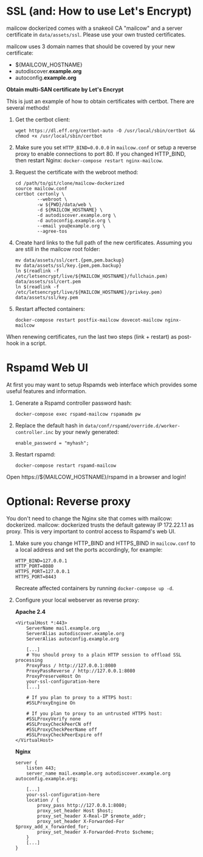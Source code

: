 # SSL (and: How to use Let's Encrypt)

mailcow dockerized comes with a snakeoil CA "mailcow" and a server certificate in `data/assets/ssl`. Please use your own trusted certificates.

mailcow uses 3 domain names that should be covered by your new certificate:

- ${MAILCOW_HOSTNAME}
- autodiscover.**example.org**
- autoconfig.**example.org**

**Obtain multi-SAN certificate by Let's Encrypt** 

This is just an example of how to obtain certificates with certbot. There are several methods!

1. Get the certbot client:

    ```
    wget https://dl.eff.org/certbot-auto -O /usr/local/sbin/certbot && chmod +x /usr/local/sbin/certbot
    ```

2. Make sure you set `HTTP_BIND=0.0.0.0` in `mailcow.conf` or setup a reverse proxy to enable connections to port 80. If you changed HTTP_BIND, then restart Nginx: `docker-compose restart nginx-mailcow`.

3. Request the certificate with the webroot method:

    ```
    cd /path/to/git/clone/mailcow-dockerized
    source mailcow.conf
    certbot certonly \
            --webroot \
            -w ${PWD}/data/web \
            -d ${MAILCOW_HOSTNAME} \
            -d autodiscover.example.org \
            -d autoconfig.example.org \
            --email you@example.org \
            --agree-tos
    ```

4. Create hard links to the full path of the new certificates. Assuming you are still in the mailcow root folder:

    ```
    mv data/assets/ssl/cert.{pem,pem.backup}
    mv data/assets/ssl/key.{pem,pem.backup}
    ln $(readlink -f /etc/letsencrypt/live/${MAILCOW_HOSTNAME}/fullchain.pem) data/assets/ssl/cert.pem
    ln $(readlink -f /etc/letsencrypt/live/${MAILCOW_HOSTNAME}/privkey.pem) data/assets/ssl/key.pem
    ```

5. Restart affected containers:

    ```
    docker-compose restart postfix-mailcow dovecot-mailcow nginx-mailcow
    ```

When renewing certificates, run the last two steps (link + restart) as post-hook in a script.

# Rspamd Web UI
At first you may want to setup Rspamds web interface which provides some useful features and information.

1. Generate a Rspamd controller password hash:

    ```
    docker-compose exec rspamd-mailcow rspamadm pw
    ```

2. Replace the default hash in `data/conf/rspamd/override.d/worker-controller.inc` by your newly generated:

    ```
    enable_password = "myhash";
    ```

3. Restart rspamd:

    ```
    docker-compose restart rspamd-mailcow
    ```

Open https://${MAILCOW_HOSTNAME}/rspamd in a browser and login!

# Optional: Reverse proxy

You don't need to change the Nginx site that comes with mailcow: dockerized.
mailcow: dockerized trusts the default gateway IP 172.22.1.1 as proxy. This is very important to control access to Rspamd's web UI.

1. Make sure you change HTTP_BIND and HTTPS_BIND in `mailcow.conf` to a local address and set the ports accordingly, for example:

    ```
    HTTP_BIND=127.0.0.1
    HTTP_PORT=8080
    HTTPS_PORT=127.0.0.1
    HTTPS_PORT=8443
    ```

    Recreate affected containers by running `docker-compose up -d`.

2. Configure your local webserver as reverse proxy:

    **Apache 2.4**
    ```
    <VirtualHost *:443>
        ServerName mail.example.org
        ServerAlias autodiscover.example.org
        ServerAlias autoconfig.example.org

        [...]
        # You should proxy to a plain HTTP session to offload SSL processing
        ProxyPass / http://127.0.0.1:8080
        ProxyPassReverse / http://127.0.0.1:8080
        ProxyPreserveHost On
        your-ssl-configuration-here
        [...]

        # If you plan to proxy to a HTTPS host:
        #SSLProxyEngine On
        
        # If you plan to proxy to an untrusted HTTPS host:
        #SSLProxyVerify none
        #SSLProxyCheckPeerCN off
        #SSLProxyCheckPeerName off
        #SSLProxyCheckPeerExpire off
    </VirtualHost>
    ```

    **Nginx**
    ```
    server {
        listen 443;
        server_name mail.example.org autodiscover.example.org autoconfig.example.org;

        [...]
        your-ssl-configuration-here
        location / {
            proxy_pass http://127.0.0.1:8080;
            proxy_set_header Host $host;
            proxy_set_header X-Real-IP $remote_addr;
            proxy_set_header X-Forwarded-For $proxy_add_x_forwarded_for;
            proxy_set_header X-Forwarded-Proto $scheme;
        }
        [...]
    }
    ```

